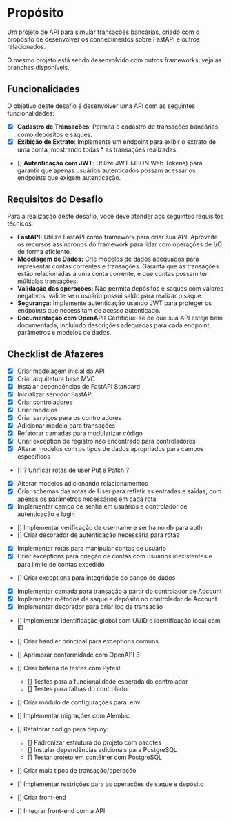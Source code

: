 # Propósito

Um projeto de API para simular transações bancárias, criado com o propósito de desenvolver os conhecimentos sobre FastAPI e outros relacionados.

O mesmo projeto está sendo desenvolvido com outros frameworks, veja as branches disponíveis.

## Funcionalidades

O objetivo deste desafio é desenvolver uma API com as seguintes funcionalidades:

- [x] **Cadastro de Transações**: Permita o cadastro de transações bancárias, como depósitos e saques.
- [x] **Exibição de Extrato**: Implemente um endpoint para exibir o extrato de uma conta, mostrando todas \* as transações realizadas.
- [] **Autenticação com JWT**: Utilize JWT (JSON Web Tokens) para garantir que apenas usuários autenticados possam acessar os endpoints que exigem autenticação.

## Requisitos do Desafio

Para a realização deste desafio, você deve atender aos seguintes requisitos técnicos:

- **FastAPI:** Utilize FastAPI como framework para criar sua API. Aproveite os recursos assíncronos do framework para lidar com operações de I/O de forma eficiente.
- **Modelagem de Dados:** Crie modelos de dados adequados para representar contas correntes e transações. Garanta que as transações estão relacionadas a uma conta corrente, e que contas possam ter múltiplas transações.
- **Validação das operações:** Não permita depósitos e saques com valores negativos, valide se o usuário possui saldo para realizar o saque.
- **Segurança:** Implemente autenticação usando JWT para proteger os endpoints que necessitam de acesso autenticado.
- **Documentação com OpenAPI:** Certifique-se de que sua API esteja bem documentada, incluindo descrições adequadas para cada endpoint, parâmetros e modelos de dados.

## Checklist de Afazeres

- [x] Criar modelagem inicial da API
- [x] Criar arquitetura base MVC
- [x] Instalar dependências de FastAPI Standard
- [x] Inicializar servidor FastAPI
- [x] Criar controladores
- [x] Criar modelos
- [x] Criar serviços para os controladores
- [x] Adicionar modelo para transações
- [x] Refatorar camadas para modularizar código
- [x] Criar exception de registro não encontrado para controladores
- [x] Alterar modelos com os tipos de dados apropriados para campos específicos
- [] ? Unificar rotas de user Put e Patch ?
- [x] Alterar modelos adicionando relacionamentos
- [x] Criar schemas das rotas de User para refletir as entradas e saídas, com apenas os parâmetros necessários em cada rota
- [x] Implementar campo de senha em usuários e controlador de autenticação e login
- [] Implementar verificação de username e senha no db para auth
- [] Criar decorador de autenticação necessária para rotas
- [x] Implementar rotas para manipular contas de usuário
- [x] Criar exceptions para criação de contas com usuários inexistentes e para limite de contas excedido
- [] Criar exceptions para integridade do banco de dados
- [x] Implementar camada para transação a partir do controlador de Account
- [x] Implementar métodos de saque e depósito no controlador de Account
- [x] Implementar decorador para criar log de transação
- [] Implementar identificação global com UUID e identificação local com ID
- [] Criar handler principal para exceptions comuns
- [] Aprimorar conformidade com OpenAPI 3
- [] Criar bateria de testes com Pytest

  - [] Testes para a funcionalidade esperada do controlador
  - [] Testes para falhas do controlador

- [] Criar módulo de configurações para .env
- [] Implementar migrações com Alembic
- [] Refatorar código para deploy:

  - [] Padronizar estrutura do projeto com pacotes
  - [] Instalar dependências adicionais para PostgreSQL
  - [] Testar projeto em contêiner com PostgreSQL

- [] Criar mais tipos de transação/operação
- [] Implementar restrições para as operações de saque e depósito
- [] Criar front-end
- [] Integrar front-end com a API
